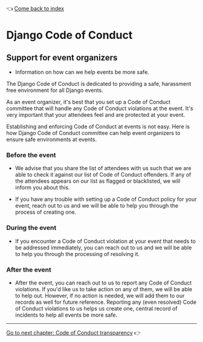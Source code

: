 :point_left: [Come back to index](README.md)

# Django Code of Conduct

## Support for event organizers

- Information on how can we help events be more safe.

The Django Code of Conduct is dedicated to providing a safe, harassment free environment for all Django events.

As an event organizer, it's best that you set up a Code of Conduct committee that will handle any Code of Conduct violations at the event.
It's very important that your attendees feel and are protected at your event.

Establishing and enforcing Code of Conduct at events is not easy. Here is how Django Code of Conduct committee can help event organizers to ensure safe environments at events.

### Before the event

* We advise that you share the list of attendees with us such that we are able to check it against our list of Code of Conduct offenders. If any of the attendees appears on our list as flagged or blacklisted, we will inform you about this.

* If you have any trouble with setting up a Code of Conduct policy for your event, reach out to us and we will be able to help you through the process of creating one.

### During the event

* If you encounter a Code of Conduct violation at your event that needs to be addressed immediately, you can reach out to us and we will be able to help you through the processing of resolving it.

### After the event

* After the event, you can reach out to us to report any Code of Conduct violations. If you'd like us to take action on any of them, we will be able to help out. However, if no action is needed, we will add them to our records as well for future reference. Reporting any (even resolved) Code of Conduct violations to us helps us create one, central record of incidents to help all events be more safe.
----

[Go to next chapter: Code of Conduct transparency](transparency.md) :point_right:
